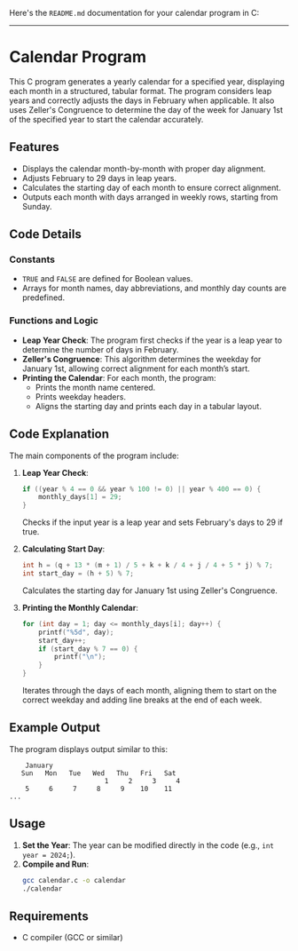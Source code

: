 Here's the `README.md` documentation for your calendar program in C:

---

# Calendar Program

This C program generates a yearly calendar for a specified year, displaying each month in a structured, tabular format. The program considers leap years and correctly adjusts the days in February when applicable. It also uses Zeller's Congruence to determine the day of the week for January 1st of the specified year to start the calendar accurately.

## Features

- Displays the calendar month-by-month with proper day alignment.
- Adjusts February to 29 days in leap years.
- Calculates the starting day of each month to ensure correct alignment.
- Outputs each month with days arranged in weekly rows, starting from Sunday.

## Code Details

### Constants

- `TRUE` and `FALSE` are defined for Boolean values.
- Arrays for month names, day abbreviations, and monthly day counts are predefined.

### Functions and Logic

- **Leap Year Check**: The program first checks if the year is a leap year to determine the number of days in February.
- **Zeller's Congruence**: This algorithm determines the weekday for January 1st, allowing correct alignment for each month’s start.
- **Printing the Calendar**: For each month, the program:
  - Prints the month name centered.
  - Prints weekday headers.
  - Aligns the starting day and prints each day in a tabular layout.

## Code Explanation

The main components of the program include:

1. **Leap Year Check**:
   ```c
   if ((year % 4 == 0 && year % 100 != 0) || year % 400 == 0) {
       monthly_days[1] = 29;
   }
   ```
   Checks if the input year is a leap year and sets February's days to 29 if true.

2. **Calculating Start Day**:
   ```c
   int h = (q + 13 * (m + 1) / 5 + k + k / 4 + j / 4 + 5 * j) % 7;
   int start_day = (h + 5) % 7;
   ```
   Calculates the starting day for January 1st using Zeller's Congruence.

3. **Printing the Monthly Calendar**:
   ```c
   for (int day = 1; day <= monthly_days[i]; day++) {
       printf("%5d", day);
       start_day++;
       if (start_day % 7 == 0) {
           printf("\n");
       }
   }
   ```
   Iterates through the days of each month, aligning them to start on the correct weekday and adding line breaks at the end of each week.

## Example Output

The program displays output similar to this:

```
    January
   Sun   Mon   Tue   Wed   Thu   Fri   Sat
                        1     2     3     4
    5     6     7     8     9    10    11
...
```

## Usage

1. **Set the Year**: The year can be modified directly in the code (e.g., `int year = 2024;`).
2. **Compile and Run**:
   ```bash
   gcc calendar.c -o calendar
   ./calendar
   ```

## Requirements

- C compiler (GCC or similar)

